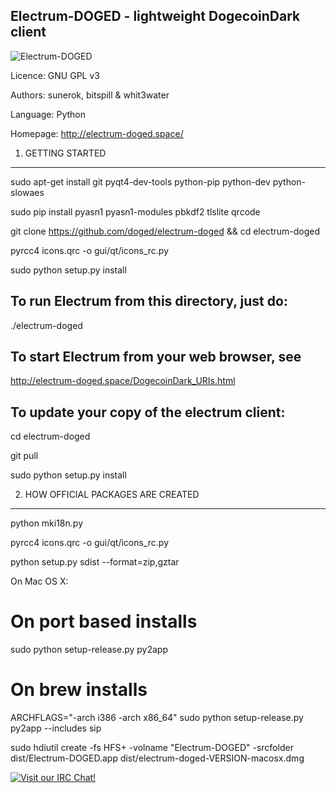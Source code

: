 Electrum-DOGED - lightweight DogecoinDark client
------------------------------------------------
![Electrum-DOGED](https://raw.githubusercontent.com/doged/electrum-doged/master/electrumlogo.png)

Licence: GNU GPL v3

Authors: sunerok, bitspill & whit3water

Language: Python

Homepage: http://electrum-doged.space/


1. GETTING STARTED
------------------
sudo apt-get install git pyqt4-dev-tools python-pip python-dev python-slowaes

sudo pip install pyasn1 pyasn1-modules pbkdf2 tlslite qrcode

git clone https://github.com/doged/electrum-doged && cd electrum-doged

pyrcc4 icons.qrc -o gui/qt/icons_rc.py

sudo python setup.py install

To run Electrum from this directory, just do:
---------------------------------------------
  ./electrum-doged

To start Electrum from your web browser, see
--------------------------------------------
http://electrum-doged.space/DogecoinDark_URIs.html

To update your copy of the electrum client:
-------------------------------------------
cd electrum-doged

git pull

sudo python setup.py install



2. HOW OFFICIAL PACKAGES ARE CREATED
------------------------------------

python mki18n.py

pyrcc4 icons.qrc -o gui/qt/icons_rc.py

python setup.py sdist --format=zip,gztar

On Mac OS X:

  # On port based installs
  
  sudo python setup-release.py py2app

  # On brew installs
  
  ARCHFLAGS="-arch i386 -arch x86_64" sudo python setup-release.py py2app --includes sip

  sudo hdiutil create -fs HFS+ -volname "Electrum-DOGED" -srcfolder dist/Electrum-DOGED.app dist/electrum-doged-VERSION-macosx.dmg


[![Visit our IRC Chat!](https://kiwiirc.com/buttons/irc.freenode.net/dogecoindark.png)](https://kiwiirc.com/client/irc.freenode.net/?nick=doged|?&theme=cli#dogecoindark)
